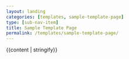 ```yaml
---
layout: landing
categories: [templates, sample-template-page]
type: [sub-nav-item]
title: Sample Template Page 
permalink: /templates/sample-template-page/
---
```

{{content | stringify}}